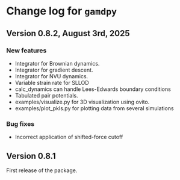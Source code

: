 # Change log for `gamdpy`

## Version 0.8.2, August 3rd, 2025

### New features

* Integrator for Brownian dynamics.
* Integrator for gradient descent.
* Integrator for NVU dynamics.
* Variable strain rate for SLLOD
* calc_dynamics can handle Lees-Edwards boundary conditions
* Tabulated pair potentials.
* examples/visualize.py for 3D visualization using ovito.
* examples/plot_pkls.py for plotting data from several simulations

### Bug fixes
* Incorrect application of shifted-force cutoff
  
## Version 0.8.1
First release of the package.
